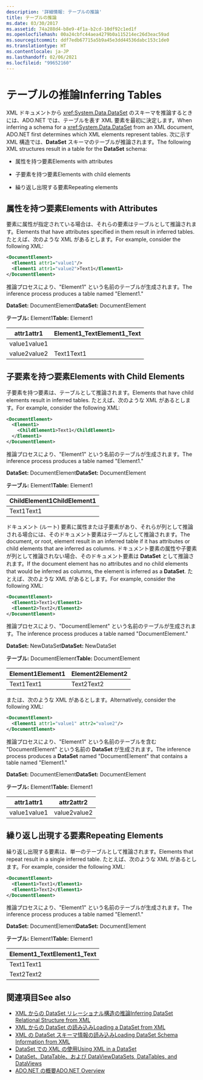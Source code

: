 ```yaml
---
description: '詳細情報: テーブルの推論'
title: テーブルの推論
ms.date: 03/30/2017
ms.assetid: 74a288d4-b8e9-4f1a-b2cd-10df92c1ed1f
ms.openlocfilehash: 00a24cbfc44aea4279b0a115214ec26d3eac59ad
ms.sourcegitcommit: ddf7edb67715a5b9a45e3dd44536dabc153c1de0
ms.translationtype: HT
ms.contentlocale: ja-JP
ms.lasthandoff: 02/06/2021
ms.locfileid: "99652160"
---
```

# <a name="inferring-tables"></a><span data-ttu-id="fb1d0-103">テーブルの推論</span><span class="sxs-lookup"><span data-stu-id="fb1d0-103">Inferring Tables</span></span>

<span data-ttu-id="fb1d0-104">XML ドキュメントから <xref:System.Data.DataSet> のスキーマを推論するときには、ADO.NET では、テーブルを表す XML 要素を最初に決定します。</span><span class="sxs-lookup"><span data-stu-id="fb1d0-104">When inferring a schema for a <xref:System.Data.DataSet> from an XML document, ADO.NET first determines which XML elements represent tables.</span></span> <span data-ttu-id="fb1d0-105">次に示す XML 構造では、**DataSet** スキーマのテーブルが推論されます。</span><span class="sxs-lookup"><span data-stu-id="fb1d0-105">The following XML structures result in a table for the **DataSet** schema:</span></span>  
  
- <span data-ttu-id="fb1d0-106">属性を持つ要素</span><span class="sxs-lookup"><span data-stu-id="fb1d0-106">Elements with attributes</span></span>  
  
- <span data-ttu-id="fb1d0-107">子要素を持つ要素</span><span class="sxs-lookup"><span data-stu-id="fb1d0-107">Elements with child elements</span></span>  
  
- <span data-ttu-id="fb1d0-108">繰り返し出現する要素</span><span class="sxs-lookup"><span data-stu-id="fb1d0-108">Repeating elements</span></span>  
  
## <a name="elements-with-attributes"></a><span data-ttu-id="fb1d0-109">属性を持つ要素</span><span class="sxs-lookup"><span data-stu-id="fb1d0-109">Elements with Attributes</span></span>  

 <span data-ttu-id="fb1d0-110">要素に属性が指定されている場合は、それらの要素はテーブルとして推論されます。</span><span class="sxs-lookup"><span data-stu-id="fb1d0-110">Elements that have attributes specified in them result in inferred tables.</span></span> <span data-ttu-id="fb1d0-111">たとえば、次のような XML があるとします。</span><span class="sxs-lookup"><span data-stu-id="fb1d0-111">For example, consider the following XML:</span></span>  
  
```xml  
<DocumentElement>  
  <Element1 attr1="value1"/>  
  <Element1 attr1="value2">Text1</Element1>  
</DocumentElement>  
```  
  
 <span data-ttu-id="fb1d0-112">推論プロセスにより、"Element1" という名前のテーブルが生成されます。</span><span class="sxs-lookup"><span data-stu-id="fb1d0-112">The inference process produces a table named "Element1."</span></span>  
  
 <span data-ttu-id="fb1d0-113">**DataSet:** DocumentElement</span><span class="sxs-lookup"><span data-stu-id="fb1d0-113">**DataSet:** DocumentElement</span></span>  
  
 <span data-ttu-id="fb1d0-114">**テーブル:** Element1</span><span class="sxs-lookup"><span data-stu-id="fb1d0-114">**Table:** Element1</span></span>  
  
|<span data-ttu-id="fb1d0-115">attr1</span><span class="sxs-lookup"><span data-stu-id="fb1d0-115">attr1</span></span>|<span data-ttu-id="fb1d0-116">Element1_Text</span><span class="sxs-lookup"><span data-stu-id="fb1d0-116">Element1_Text</span></span>|  
|-----------|--------------------|  
|<span data-ttu-id="fb1d0-117">value1</span><span class="sxs-lookup"><span data-stu-id="fb1d0-117">value1</span></span>||  
|<span data-ttu-id="fb1d0-118">value2</span><span class="sxs-lookup"><span data-stu-id="fb1d0-118">value2</span></span>|<span data-ttu-id="fb1d0-119">Text1</span><span class="sxs-lookup"><span data-stu-id="fb1d0-119">Text1</span></span>|  
  
## <a name="elements-with-child-elements"></a><span data-ttu-id="fb1d0-120">子要素を持つ要素</span><span class="sxs-lookup"><span data-stu-id="fb1d0-120">Elements with Child Elements</span></span>  

 <span data-ttu-id="fb1d0-121">子要素を持つ要素は、テーブルとして推論されます。</span><span class="sxs-lookup"><span data-stu-id="fb1d0-121">Elements that have child elements result in inferred tables.</span></span> <span data-ttu-id="fb1d0-122">たとえば、次のような XML があるとします。</span><span class="sxs-lookup"><span data-stu-id="fb1d0-122">For example, consider the following XML:</span></span>  
  
```xml  
<DocumentElement>  
  <Element1>  
    <ChildElement1>Text1</ChildElement1>  
  </Element1>  
</DocumentElement>  
```  
  
 <span data-ttu-id="fb1d0-123">推論プロセスにより、"Element1" という名前のテーブルが生成されます。</span><span class="sxs-lookup"><span data-stu-id="fb1d0-123">The inference process produces a table named "Element1."</span></span>  
  
 <span data-ttu-id="fb1d0-124">**DataSet:** DocumentElement</span><span class="sxs-lookup"><span data-stu-id="fb1d0-124">**DataSet:** DocumentElement</span></span>  
  
 <span data-ttu-id="fb1d0-125">**テーブル:** Element1</span><span class="sxs-lookup"><span data-stu-id="fb1d0-125">**Table:** Element1</span></span>  
  
|<span data-ttu-id="fb1d0-126">ChildElement1</span><span class="sxs-lookup"><span data-stu-id="fb1d0-126">ChildElement1</span></span>|  
|-------------------|  
|<span data-ttu-id="fb1d0-127">Text1</span><span class="sxs-lookup"><span data-stu-id="fb1d0-127">Text1</span></span>|  
  
 <span data-ttu-id="fb1d0-128">ドキュメント (ルート) 要素に属性または子要素があり、それらが列として推論される場合には、そのドキュメント要素はテーブルとして推論されます。</span><span class="sxs-lookup"><span data-stu-id="fb1d0-128">The document, or root, element result in an inferred table if it has attributes or child elements that are inferred as columns.</span></span> <span data-ttu-id="fb1d0-129">ドキュメント要素の属性や子要素が列として推論されない場合、そのドキュメント要素は **DataSet** として推論されます。</span><span class="sxs-lookup"><span data-stu-id="fb1d0-129">If the document element has no attributes and no child elements that would be inferred as columns, the element is inferred as a **DataSet**.</span></span> <span data-ttu-id="fb1d0-130">たとえば、次のような XML があるとします。</span><span class="sxs-lookup"><span data-stu-id="fb1d0-130">For example, consider the following XML:</span></span>  
  
```xml  
<DocumentElement>  
  <Element1>Text1</Element1>  
  <Element2>Text2</Element2>  
</DocumentElement>  
```  
  
 <span data-ttu-id="fb1d0-131">推論プロセスにより、"DocumentElement" という名前のテーブルが生成されます。</span><span class="sxs-lookup"><span data-stu-id="fb1d0-131">The inference process produces a table named "DocumentElement."</span></span>  
  
 <span data-ttu-id="fb1d0-132">**DataSet:** NewDataSet</span><span class="sxs-lookup"><span data-stu-id="fb1d0-132">**DataSet:** NewDataSet</span></span>  
  
 <span data-ttu-id="fb1d0-133">**テーブル:** DocumentElement</span><span class="sxs-lookup"><span data-stu-id="fb1d0-133">**Table:** DocumentElement</span></span>  
  
|<span data-ttu-id="fb1d0-134">Element1</span><span class="sxs-lookup"><span data-stu-id="fb1d0-134">Element1</span></span>|<span data-ttu-id="fb1d0-135">Element2</span><span class="sxs-lookup"><span data-stu-id="fb1d0-135">Element2</span></span>|  
|--------------|--------------|  
|<span data-ttu-id="fb1d0-136">Text1</span><span class="sxs-lookup"><span data-stu-id="fb1d0-136">Text1</span></span>|<span data-ttu-id="fb1d0-137">Text2</span><span class="sxs-lookup"><span data-stu-id="fb1d0-137">Text2</span></span>|  
  
 <span data-ttu-id="fb1d0-138">または、次のような XML があるとします。</span><span class="sxs-lookup"><span data-stu-id="fb1d0-138">Alternatively, consider the following XML:</span></span>  
  
```xml  
<DocumentElement>  
  <Element1 attr1="value1" attr2="value2"/>  
</DocumentElement>  
```  
  
 <span data-ttu-id="fb1d0-139">推論プロセスにより、"Element1" という名前のテーブルを含む "DocumentElement" という名前の **DataSet** が生成されます。</span><span class="sxs-lookup"><span data-stu-id="fb1d0-139">The inference process produces a **DataSet** named "DocumentElement" that contains a table named "Element1."</span></span>  
  
 <span data-ttu-id="fb1d0-140">**DataSet:** DocumentElement</span><span class="sxs-lookup"><span data-stu-id="fb1d0-140">**DataSet:** DocumentElement</span></span>  
  
 <span data-ttu-id="fb1d0-141">**テーブル:** Element1</span><span class="sxs-lookup"><span data-stu-id="fb1d0-141">**Table:** Element1</span></span>  
  
|<span data-ttu-id="fb1d0-142">attr1</span><span class="sxs-lookup"><span data-stu-id="fb1d0-142">attr1</span></span>|<span data-ttu-id="fb1d0-143">attr2</span><span class="sxs-lookup"><span data-stu-id="fb1d0-143">attr2</span></span>|  
|-----------|-----------|  
|<span data-ttu-id="fb1d0-144">value1</span><span class="sxs-lookup"><span data-stu-id="fb1d0-144">value1</span></span>|<span data-ttu-id="fb1d0-145">value2</span><span class="sxs-lookup"><span data-stu-id="fb1d0-145">value2</span></span>|  
  
## <a name="repeating-elements"></a><span data-ttu-id="fb1d0-146">繰り返し出現する要素</span><span class="sxs-lookup"><span data-stu-id="fb1d0-146">Repeating Elements</span></span>  

 <span data-ttu-id="fb1d0-147">繰り返し出現する要素は、単一のテーブルとして推論されます。</span><span class="sxs-lookup"><span data-stu-id="fb1d0-147">Elements that repeat result in a single inferred table.</span></span> <span data-ttu-id="fb1d0-148">たとえば、次のような XML があるとします。</span><span class="sxs-lookup"><span data-stu-id="fb1d0-148">For example, consider the following XML:</span></span>  
  
```xml  
<DocumentElement>  
  <Element1>Text1</Element1>  
  <Element1>Text2</Element1>  
</DocumentElement>  
```  
  
 <span data-ttu-id="fb1d0-149">推論プロセスにより、"Element1" という名前のテーブルが生成されます。</span><span class="sxs-lookup"><span data-stu-id="fb1d0-149">The inference process produces a table named "Element1."</span></span>  
  
 <span data-ttu-id="fb1d0-150">**DataSet:** DocumentElement</span><span class="sxs-lookup"><span data-stu-id="fb1d0-150">**DataSet:** DocumentElement</span></span>  
  
 <span data-ttu-id="fb1d0-151">**テーブル:** Element1</span><span class="sxs-lookup"><span data-stu-id="fb1d0-151">**Table:** Element1</span></span>  
  
|<span data-ttu-id="fb1d0-152">Element1_Text</span><span class="sxs-lookup"><span data-stu-id="fb1d0-152">Element1_Text</span></span>|  
|--------------------|  
|<span data-ttu-id="fb1d0-153">Text1</span><span class="sxs-lookup"><span data-stu-id="fb1d0-153">Text1</span></span>|  
|<span data-ttu-id="fb1d0-154">Text2</span><span class="sxs-lookup"><span data-stu-id="fb1d0-154">Text2</span></span>|  
  
## <a name="see-also"></a><span data-ttu-id="fb1d0-155">関連項目</span><span class="sxs-lookup"><span data-stu-id="fb1d0-155">See also</span></span>

- [<span data-ttu-id="fb1d0-156">XML からの DataSet リレーショナル構造の推論</span><span class="sxs-lookup"><span data-stu-id="fb1d0-156">Inferring DataSet Relational Structure from XML</span></span>](inferring-dataset-relational-structure-from-xml.md)
- [<span data-ttu-id="fb1d0-157">XML からの DataSet の読み込み</span><span class="sxs-lookup"><span data-stu-id="fb1d0-157">Loading a DataSet from XML</span></span>](loading-a-dataset-from-xml.md)
- [<span data-ttu-id="fb1d0-158">XML の DataSet スキーマ情報の読み込み</span><span class="sxs-lookup"><span data-stu-id="fb1d0-158">Loading DataSet Schema Information from XML</span></span>](loading-dataset-schema-information-from-xml.md)
- [<span data-ttu-id="fb1d0-159">DataSet での XML の使用</span><span class="sxs-lookup"><span data-stu-id="fb1d0-159">Using XML in a DataSet</span></span>](using-xml-in-a-dataset.md)
- [<span data-ttu-id="fb1d0-160">DataSet、DataTable、および DataView</span><span class="sxs-lookup"><span data-stu-id="fb1d0-160">DataSets, DataTables, and DataViews</span></span>](index.md)
- [<span data-ttu-id="fb1d0-161">ADO.NET の概要</span><span class="sxs-lookup"><span data-stu-id="fb1d0-161">ADO.NET Overview</span></span>](../ado-net-overview.md)

